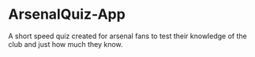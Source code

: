 # ArsenalQuiz-App 


A short speed quiz created for arsenal fans to test their knowledge of the club and just how much they know.
